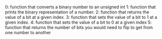 0: function that converts a binary number to an unsigned int
1: function that prints the binary representation of a number.
2: function that returns the value of a bit at a given index.
3: function that sets the value of a bit to 1 at a given index.
4: function that sets the value of a bit to 0 at a given index
5: function that returns the number of bits you would need to flip to get from one number to another

